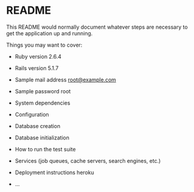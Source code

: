 # README

This README would normally document whatever steps are necessary to get the
application up and running.

Things you may want to cover:

* Ruby version
2.6.4

* Rails version
5.1.7

* Sample mail address
root@example.com

* Sample password
root

* System dependencies

* Configuration

* Database creation

* Database initialization

* How to run the test suite

* Services (job queues, cache servers, search engines, etc.)

* Deployment instructions
heroku
* ...
